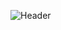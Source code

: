 ![Header](https://capsule-render.vercel.app/api?type=waving&color=gradient&height=150&section=header&text=Hey%20Everyone!&fontSize=50&animation=fadeIn)
<!--

**harshvardhan-wagh/harshvardhan-wagh** is a ✨ _special_ ✨ repository because its `README.md` (this file) appears on your GitHub profile.

Here are some ideas to get you started:

- 🔭 I’m currently working on ...
- 🌱 I’m currently learning ...
- 👯 I’m looking to collaborate on ...
- 🤔 I’m looking for help with ...
- 💬 Ask me about ...
- 📫 How to reach me: ...
- 😄 Pronouns: ...
- ⚡ Fun fact: ...
-->

